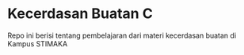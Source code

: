 # Kecerdasan Buatan C
Repo ini berisi tentang pembelajaran dari materi kecerdasan buatan di Kampus STIMAKA
